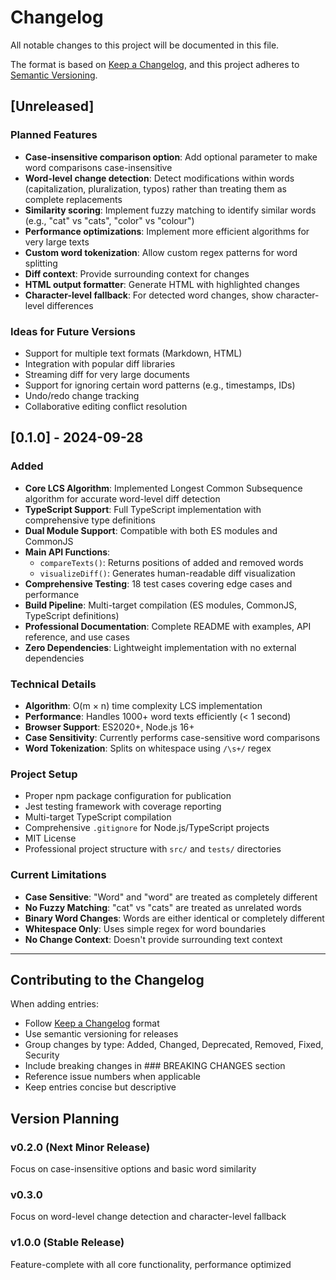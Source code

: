 # Changelog

All notable changes to this project will be documented in this file.

The format is based on [Keep a Changelog](https://keepachangelog.com/en/1.0.0/),
and this project adheres to [Semantic Versioning](https://semver.org/spec/v2.0.0.html).

## [Unreleased]

### Planned Features
- **Case-insensitive comparison option**: Add optional parameter to make word comparisons case-insensitive
- **Word-level change detection**: Detect modifications within words (capitalization, pluralization, typos) rather than treating them as complete replacements
- **Similarity scoring**: Implement fuzzy matching to identify similar words (e.g., "cat" vs "cats", "color" vs "colour")
- **Performance optimizations**: Implement more efficient algorithms for very large texts
- **Custom word tokenization**: Allow custom regex patterns for word splitting
- **Diff context**: Provide surrounding context for changes
- **HTML output formatter**: Generate HTML with highlighted changes
- **Character-level fallback**: For detected word changes, show character-level differences

### Ideas for Future Versions
- Support for multiple text formats (Markdown, HTML)
- Integration with popular diff libraries
- Streaming diff for very large documents
- Support for ignoring certain word patterns (e.g., timestamps, IDs)
- Undo/redo change tracking
- Collaborative editing conflict resolution

## [0.1.0] - 2024-09-28

### Added
- **Core LCS Algorithm**: Implemented Longest Common Subsequence algorithm for accurate word-level diff detection
- **TypeScript Support**: Full TypeScript implementation with comprehensive type definitions
- **Dual Module Support**: Compatible with both ES modules and CommonJS
- **Main API Functions**:
  - `compareTexts()`: Returns positions of added and removed words
  - `visualizeDiff()`: Generates human-readable diff visualization
- **Comprehensive Testing**: 18 test cases covering edge cases and performance
- **Build Pipeline**: Multi-target compilation (ES modules, CommonJS, TypeScript definitions)
- **Professional Documentation**: Complete README with examples, API reference, and use cases
- **Zero Dependencies**: Lightweight implementation with no external dependencies

### Technical Details
- **Algorithm**: O(m × n) time complexity LCS implementation
- **Performance**: Handles 1000+ word texts efficiently (< 1 second)
- **Browser Support**: ES2020+, Node.js 16+
- **Case Sensitivity**: Currently performs case-sensitive word comparisons
- **Word Tokenization**: Splits on whitespace using `/\s+/` regex

### Project Setup
- Proper npm package configuration for publication
- Jest testing framework with coverage reporting
- Multi-target TypeScript compilation
- Comprehensive `.gitignore` for Node.js/TypeScript projects
- MIT License
- Professional project structure with `src/` and `tests/` directories

### Current Limitations
- **Case Sensitive**: "Word" and "word" are treated as completely different
- **No Fuzzy Matching**: "cat" vs "cats" are treated as unrelated words
- **Binary Word Changes**: Words are either identical or completely different
- **Whitespace Only**: Uses simple regex for word boundaries
- **No Change Context**: Doesn't provide surrounding text context

---

## Contributing to the Changelog

When adding entries:
- Follow [Keep a Changelog](https://keepachangelog.com/en/1.0.0/) format
- Use semantic versioning for releases
- Group changes by type: Added, Changed, Deprecated, Removed, Fixed, Security
- Include breaking changes in ### BREAKING CHANGES section
- Reference issue numbers when applicable
- Keep entries concise but descriptive

## Version Planning

### v0.2.0 (Next Minor Release)
Focus on case-insensitive options and basic word similarity

### v0.3.0
Focus on word-level change detection and character-level fallback

### v1.0.0 (Stable Release)
Feature-complete with all core functionality, performance optimized